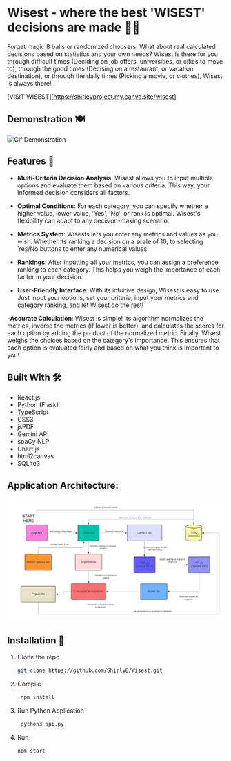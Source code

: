 # Wisest - where the best 'WISEST' decisions are made 🧠🔮


Forget magic 8 balls or randomized choosers! What about real calculated decisions based on statistics and your own needs? Wisest is there for you through difficult times (Deciding on job offers, universities, or cities to move to), through the good times (Decising on a restaurant, or vacation destination), or through the daily times (Picking a movie, or clothes), Wisest is always there! 

[VISIT WISEST][https://shirleyproject.my.canva.site/wisest]

## Demonstration 🍽️ 

![Gif Demonstration](https://github.com/Shirly8/Wisest/blob/fc80adfcae4cde18dabf00b5d1b315d36889df1f/Gif%20Demonstration.gif)


## Features 🌟
- **Multi-Criteria Decision Analysis**: Wisest allows you to input multiple options and evaluate them based on various criteria. This way, your informed decision considers all factors.

- **Optimal Conditions**: For each category, you can specify whether a higher value, lower value, 'Yes', 'No', or rank is optimal. Wisest's flexibility can adapt to any decision-making scenario.

- **Metrics System**: Wisests lets you enter any metrics and values as you wish. Whether its ranking a decision on a scale of 10, to selecting Yes/No buttons to enter any numerical values. 

- **Rankings**: After inputting all your metrics, you can assign a preference ranking to each category. This helps you weigh the importance of each factor in your decision.

- **User-Friendly Interface**: With its intuitive design, Wisest is easy to use. Just input your options, set your criteria, input your metrics and category ranking, and let Wisest do the rest!

-**Accurate Calculation**: Wisest is simple! Its algorithm normalizes the metrics, inverse the metrics (if lower is better), and calculates the scores for each option by adding the product of the normalized metric. Finally, Wisest weighs the choices based on the category's importance. This ensures that each option is evaluated fairly and based on what you think is important to you! 

## Built With 🛠️
- React.js
- Python (Flask)
- TypeScript
- CSS3
- jsPDF
- Gemini API
- spaCy NLP
- Chart.js
- html2canvas
- SQLite3

## Application Architecture: 
![Diagram](https://github.com/Shirly8/Wisest/blob/553c01fcb14959274b695ece6229445ddd4655aa/Wisest%20Diagram.png)

## Installation 🚀
1. Clone the repo
   ```sh
   git clone https://github.com/Shirly8/Wisest.git
2. Compile
   ```bash
    npm install
3. Run Python Application
   ```bash
    python3 api.py
4. Run
    ```bash
    npm start

